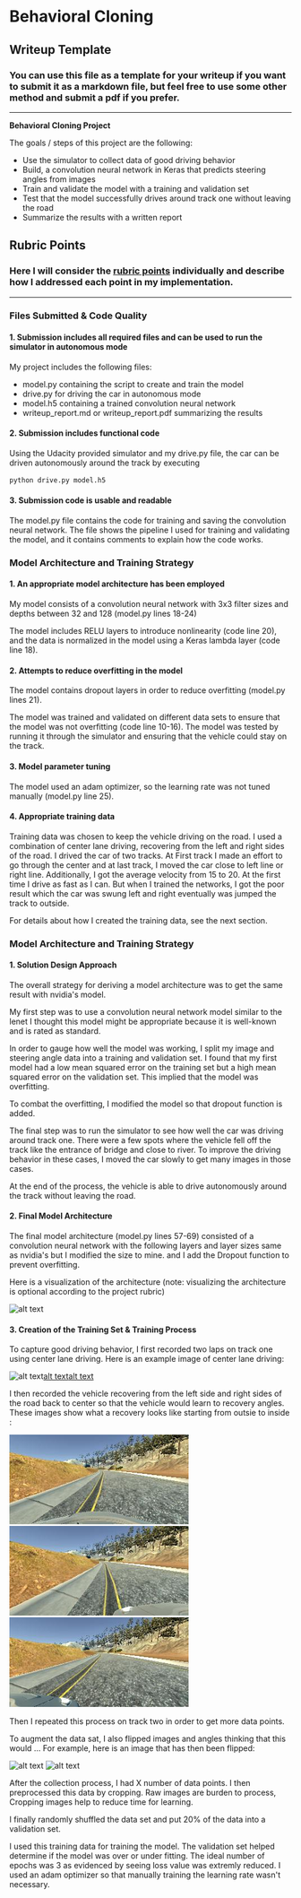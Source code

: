 # **Behavioral Cloning** 

## Writeup Template

### You can use this file as a template for your writeup if you want to submit it as a markdown file, but feel free to use some other method and submit a pdf if you prefer.

---

**Behavioral Cloning Project**

The goals / steps of this project are the following:
* Use the simulator to collect data of good driving behavior
* Build, a convolution neural network in Keras that predicts steering angles from images
* Train and validate the model with a training and validation set
* Test that the model successfully drives around track one without leaving the road
* Summarize the results with a written report


[//]: # (Image References)

[image1]: ./examples/placeholder.png "Model Visualization"
[image2]: ./examples/ceterlane/center_2018_08_02_15_51_34_674.jpg "Center Image"
[image2-1]: ./examples/ceterlane/left_2018_08_02_15_51_34_674.jpg "Left Image"
[image2-2]: ./examples/ceterlane/right_2018_08_02_15_51_34_674.jpg "Right Image"
[image3]: ./examples/recoverylane/center_2018_08_02_15_54_42_364.jpg "Center Recovery Image"
[image4]: ./examples/recoverylane/left_2018_08_02_15_54_42_364.jpg "Center Recovery Image"
[image5]: ./examples/recoverylane/right_2018_08_02_15_54_42_364.jpg "Center Recovery Image"
[image6]: ./examples/flip/center_flip_2018_08_02_15_51_34_674.jpg "Center Flipped Image"

## Rubric Points
### Here I will consider the [rubric points](https://review.udacity.com/#!/rubrics/432/view) individually and describe how I addressed each point in my implementation.  

---
### Files Submitted & Code Quality

#### 1. Submission includes all required files and can be used to run the simulator in autonomous mode

My project includes the following files:
* model.py containing the script to create and train the model
* drive.py for driving the car in autonomous mode
* model.h5 containing a trained convolution neural network 
* writeup_report.md or writeup_report.pdf summarizing the results

#### 2. Submission includes functional code
Using the Udacity provided simulator and my drive.py file, the car can be driven autonomously around the track by executing 
```sh
python drive.py model.h5
```

#### 3. Submission code is usable and readable

The model.py file contains the code for training and saving the convolution neural network. The file shows the pipeline I used for training and validating the model, and it contains comments to explain how the code works.

### Model Architecture and Training Strategy

#### 1. An appropriate model architecture has been employed

My model consists of a convolution neural network with 3x3 filter sizes and depths between 32 and 128 (model.py lines 18-24) 

The model includes RELU layers to introduce nonlinearity (code line 20), and the data is normalized in the model using a Keras lambda layer (code line 18). 

#### 2. Attempts to reduce overfitting in the model

The model contains dropout layers in order to reduce overfitting (model.py lines 21). 

The model was trained and validated on different data sets to ensure that the model was not overfitting (code line 10-16). The model was tested by running it through the simulator and ensuring that the vehicle could stay on the track.

#### 3. Model parameter tuning

The model used an adam optimizer, so the learning rate was not tuned manually (model.py line 25).

#### 4. Appropriate training data

Training data was chosen to keep the vehicle driving on the road. I used a combination of center lane driving, recovering from the left and right sides of the road.
I drived the car of two tracks. At First track I made an effort to go through the center and at last track, I moved the car close to left line or right line.
Additionally, I got the average velocity from 15 to 20. At the first time I drive as fast as I can. But when I trained the networks, I got the poor result which the car was swung left and right eventually was jumped the track to outside.

For details about how I created the training data, see the next section. 

### Model Architecture and Training Strategy

#### 1. Solution Design Approach

The overall strategy for deriving a model architecture was to get the same result with nvidia's model.

My first step was to use a convolution neural network model similar to the lenet I thought this model might be appropriate because it is well-known and is rated as standard.

In order to gauge how well the model was working, I split my image and steering angle data into a training and validation set. I found that my first model had a low mean squared error on the training set but a high mean squared error on the validation set. This implied that the model was overfitting. 

To combat the overfitting, I modified the model so that dropout function is added.

The final step was to run the simulator to see how well the car was driving around track one. There were a few spots where the vehicle fell off the track like the entrance of bridge and close to river. To improve the driving behavior in these cases, I moved the car slowly to get many images in those cases.

At the end of the process, the vehicle is able to drive autonomously around the track without leaving the road.

#### 2. Final Model Architecture

The final model architecture (model.py lines 57-69) consisted of a convolution neural network with the following layers and layer sizes same as nvidia's but I modified the size to mine. and I add the Dropout function to prevent overfitting.

Here is a visualization of the architecture (note: visualizing the architecture is optional according to the project rubric)

![alt text][image1]

#### 3. Creation of the Training Set & Training Process

To capture good driving behavior, I first recorded two laps on track one using center lane driving. Here is an example image of center lane driving:

![alt text][image2][alt text][image2-1][alt text][image2-2]

I then recorded the vehicle recovering from the left side and right sides of the road back to center so that the vehicle would learn to recovery angles. These images show what a recovery looks like starting from outsie to inside :

![alt text][image3]
![alt text][image4]
![alt text][image5]

Then I repeated this process on track two in order to get more data points.

To augment the data sat, I also flipped images and angles thinking that this would ... For example, here is an image that has then been flipped:

![alt text][image2]
![alt text][image6]

After the collection process, I had X number of data points. I then preprocessed this data by cropping.
Raw images are burden to process, Cropping images help to reduce time for learning.

I finally randomly shuffled the data set and put 20% of the data into a validation set. 

I used this training data for training the model. The validation set helped determine if the model was over or under fitting. The ideal number of epochs was 3 as evidenced by seeing loss value was extremly reduced. I used an adam optimizer so that manually training the learning rate wasn't necessary.
